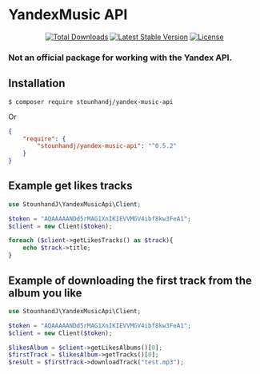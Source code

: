 # YandexMusic API

<p align="center">
<a href="https://packagist.org/packages/stounhandj/yandex-music-api"><img src="https://img.shields.io/packagist/dt/stounhandj/yandex-music-api" alt="Total Downloads"></a>
<a href="https://packagist.org/packages/stounhandj/yandex-music-api"><img src="https://img.shields.io/packagist/v/stounhandj/yandex-music-api" alt="Latest Stable Version"></a>
<a href="https://packagist.org/packages/stounhandj/yandex-music-api"><img src="https://img.shields.io/packagist/l/stounhandj/yandex-music-api" alt="License"></a>
</p>

### Not an official package for working with the Yandex API.
## Installation

```
$ composer require stounhandj/yandex-music-api
```
Or
```json
{
    "require": {
        "stounhandj/yandex-music-api": "^0.5.2"
    }
}
```
## Example get  likes tracks

```php
use StounhandJ\YandexMusicApi\Client;

$token = "AQAAAAANDd5rMAG1XnIKIEVVMGV4ibf8kw3FeA1";
$client = new Client($token);

foreach ($client->getLikesTracks() as $track){
    echo $track->title;
}
```

## Example of downloading the first track from the album you like

```php
use StounhandJ\YandexMusicApi\Client;

$token = "AQAAAAANDd5rMAG1XnIKIEVVMGV4ibf8kw3FeA1";
$client = new Client($token);

$likesAlbum = $client->getLikesAlbums()[0];
$firstTrack = $likesAlbum->getTracks()[0];
$result = $firstTrack->downloadTrack("test.mp3");
```
